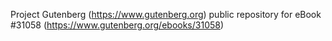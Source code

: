 Project Gutenberg (https://www.gutenberg.org) public repository for eBook #31058 (https://www.gutenberg.org/ebooks/31058)
